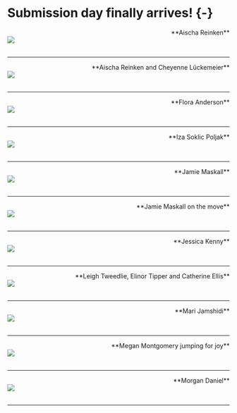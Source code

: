 
# Submission day finally arrives! {-}


<div>
<span style = "float: right;">**Aischa Reinken**</span>
<br>
<img src="images/Aischa_sub.jpg"> 
</div>


<div>
<br>
</div>

---

<div>
<span style = "float: right;">**Aischa Reinken and Cheyenne Lückemeier**</span>
<br>
<img src="images/Aischa_Cheyenne_sub.jpg"> 
</div>


<div>
<br>
</div>

---

<div>
<span style = "float: right;">**Flora Anderson**</span>
<br>
<img src="images/Flora_sub.png"> 
</div>


<div>
<br>
</div>

---

<div>
<span style = "float: right;">**Iza Soklic Poljak**</span>
<br>
<img src="images/Iza_sub.jpg"> 
</div>


<div>
<br>
</div>

---

<div>
<span style = "float: right;">**Jamie Maskall**</span>
<br>
<img src="images/Jamie_still_sub.jpg"> 
</div>


<div>
<br>
</div>

---

<div>
<span style = "float: right;">**Jamie Maskall on the move**</span>
<br>
<img src="images/Jamie_move_sub.jpg"> 
</div>


<div>
<br>
</div>

---

<div>
<span style = "float: right;">**Jessica Kenny**</span>
<br>
<img src="images/JessicaKenny.png"> 
</div>


<div>
<br>
</div>

---

<div>
<span style = "float: right;">**Leigh Tweedlie, Elinor Tipper and Catherine Ellis**</span>
<br>
<img src="images/LeighTweedlie_ElinorTipper_CatherineEllis_sub.jpeg"> 
</div>


<div>
<br>
</div>

---

<div>
<span style = "float: right;">**Mari Jamshidi**</span>
<br>
<img src="images/Mari_Jamshidi_sub.jpg"> 
</div>


<div>
<br>
</div>

---


<div>
<span style = "float: right;">**Megan Montgomery jumping for joy**</span>
<br>
<img src="images/Megan_sub.JPG"> 
</div>


<div>
<br>
</div>

---

<div>
<span style = "float: right;">**Morgan Daniel**</span>
<br>
<img src="images/Morgan_Daniel_sub.jpg"> 
</div>


<div>
<br>
</div>

---
